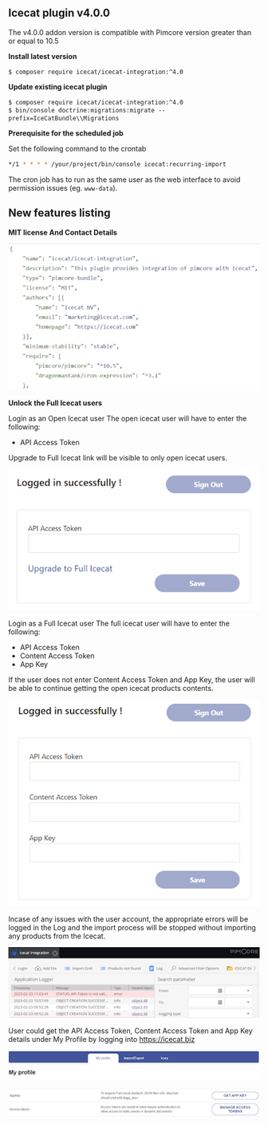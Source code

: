 ## Icecat plugin v4.0.0

The v4.0.0 addon version is compatible with Pimcore version greater than or equal to 10.5

**Install latest version**

~~~~~~~~~~~~~~~~~~~~~
$ composer require icecat/icecat-integration:^4.0
~~~~~~~~~~~~~~~~~~~~~

**Update existing icecat plugin**

~~~~~~~~~~~~~~~~~~~~~
$ composer require icecat/icecat-integration:^4.0
$ bin/console doctrine:migrations:migrate --prefix=IceCatBundle\\Migrations
~~~~~~~~~~~~~~~~~~~~~

**Prerequisite for the scheduled job**

Set the following command to the crontab
```bash
*/1 * * * * /your/project/bin/console icecat:recurring-import
```
The cron job has to run as the same user as the web interface to avoid permission issues (eg. `www-data`).

## New features listing

**MIT license And Contact Details**

![img1](./images/mit-license.png)

**Unlock the Full Icecat users**

Login as an Open Icecat user
The open icecat user will have to enter the following:
* API Access Token

Upgrade to Full Icecat link will be visible to only open icecat users.

![img1](./images/full-upgrade.png)

Login as a Full Icecat user
The full icecat user will have to enter the following:
* API Access Token
* Content Access Token 
* App Key

If the user does not enter Content Access Token and App Key, the user will be able to continue getting the open icecat products contents.

![img1](./images/fullicecat-user.png)

Incase of any issues with the user account, the appropriate errors will be logged in the Log and the import process will be stopped without importing any products from the Icecat.

![img1](./images/user-error-log.png)

User could get the API Access Token, Content Access Token and App Key details under My Profile by logging into https://icecat.biz 

![img1](./images/icecat-portal-1.png)

![img1](./images/icecat-portal-2.png)

